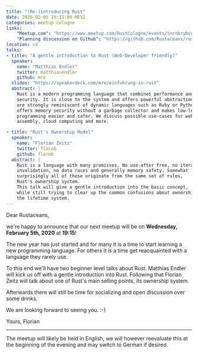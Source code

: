 ```yaml
---
title: "(Re-)introducing Rust"
date: 2020-02-05 19:15:00 MESZ
categories: meetup cologne
links:
    "Meetup.com": "https://www.meetup.com/RustCologne/events/tnrnbrybcdbhb/"
    "Planning discussion on Github": "https://github.com/Rustaceans/rust-cologne/issues/90"
location: c4
talks:
- title: "A gentle introduction to Rust (Web-Developer friendly)"
  speaker:
    name: "Matthias Endler"
    twitter: matthiasendler
    github: mre
  slides: "https://speakerdeck.com/mre/einfuhrung-in-rust"
  abstract: |
    Rust is a modern programming language that combines performance and
    security. It is close to the system and offers powerful abstractions that
    are strongly reminiscent of dynamic languages such as Ruby or Python. Rust
    offers memory security without a garbage collector and makes low-level
    programming easier and safer. We discuss possible use-cases for web
    assembly, cloud computing and more.

- title: "Rust's Ownership Model"
  speaker:
    name: "Florian Zeitz"
    twitter: florob
    github: florob
  abstract: |
    Rust is a language with many promisses. No use-after free, no iterator
    invalidation, no data races and generally memory safety. Somewhat
    surprisingly all of these originate from the same set of rules,
    Rust's ownership system.
    This talk will give a gentle introduction into the basic concept,
    while still trying to clear up the common confusions about ownership and
    the lifetime system.
---
```

Dear Rustaceans,

we're happy to announce that our next meetup will be on **Wednesday, February 5th, 2020** at **19:15**!

The new year has just started and for many it is a time to start learning a new programming language.
For others it is a time get reacquainted with a language they rarely use.

To this end we'll have two beginner level talks about Rust.
Matthias Endler will kick us off with a gentle introduction into Rust.
Following that Florian Zeitz will talk about one of Rust's main selling points, its ownership system.

Afterwards there will still be time for socializing and open discussion over some drinks.

We are looking forward to seeing you. :-)

Yours,
Florian

- - -

The meetup will likely be held in English, we will however reevaluate this at the beginning of the evening and may switch to German if desired.
